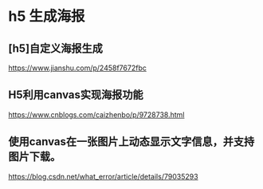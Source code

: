 # h5  生成海报

## [h5]自定义海报生成 
https://www.jianshu.com/p/2458f7672fbc
## H5利用canvas实现海报功能
https://www.cnblogs.com/caizhenbo/p/9728738.html
## 使用canvas在一张图片上动态显示文字信息，并支持图片下载。
https://blog.csdn.net/what_error/article/details/79035293

